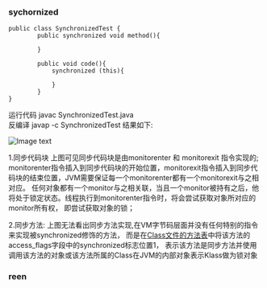 ### sychornized

    public class SynchronizedTest {
            public synchronized void method(){
        
            }
        
            public void code(){
                synchronized (this){
        
                }
            }
    }

   运行代码 javac SynchronizedTest.java  
   反编译 javap -c SynchronizedTest
   结果如下:
   
   ![Image text](https://github.com/Jezzlouis/jezz-middle/blob/master/jezz-images/images/concurrent/concurrent_synchornized_1.png)
    
1.同步代码块
 上图可见同步代码块是由monitorenter 和 monitorexit 指令实现的;
 monitorenter指令插入到同步代码块的开始位置，monitorexit指令插入到同步代码块的结束位置，JVM需要保证每一个monitorenter都有一个monitorexit与之相对应。
 任何对象都有一个monitor与之相关联，当且一个monitor被持有之后，他将处于锁定状态。线程执行到monitorenter指令时，将会尝试获取对象所对应的monitor所有权，
 即尝试获取对象的锁；
    
    
2.同步方法:
 上图无法看出同步方法实现,在VM字节码层面并没有任何特别的指令来实现被synchronized修饰的方法，
 而是在[Class文件的方法表](https://blog.csdn.net/luanlouis/article/details/41113695)中将该方法的access_flags字段中的synchronized标志位置1，
 表示该方法是同步方法并使用调用该方法的对象或该方法所属的Class在JVM的内部对象表示Klass做为锁对象
    
### reen